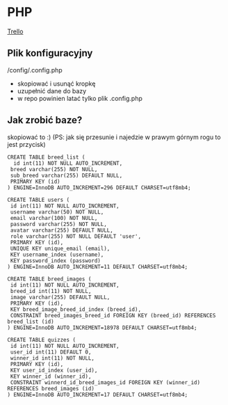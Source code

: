 # PHP

[Trello](https://trello.com/b/os4W8MXa/php)

## Plik konfiguracyjny

/config/.config.php

+ skopiować i usunąć kropkę
+ uzupełnić dane do bazy
+ w repo powinien latać tylko plik .config.php

## Jak zrobić baze?

skopiować to :) (PS: jak się przesunie i najedzie w prawym górnym rogu to jest przycisk)

```
CREATE TABLE breed_list (
  id int(11) NOT NULL AUTO_INCREMENT,
 breed varchar(255) NOT NULL,
 sub_breed varchar(255) DEFAULT NULL,
 PRIMARY KEY (id)
) ENGINE=InnoDB AUTO_INCREMENT=296 DEFAULT CHARSET=utf8mb4;

CREATE TABLE users (
 id int(11) NOT NULL AUTO_INCREMENT,
 username varchar(50) NOT NULL,
 email varchar(100) NOT NULL,
 password varchar(255) NOT NULL,
 avatar varchar(255) DEFAULT NULL,
 role varchar(255) NOT NULL DEFAULT 'user',
 PRIMARY KEY (id),
 UNIQUE KEY unique_email (email),
 KEY username_index (username),
 KEY password_index (password)
) ENGINE=InnoDB AUTO_INCREMENT=11 DEFAULT CHARSET=utf8mb4;

CREATE TABLE breed_images (
 id int(11) NOT NULL AUTO_INCREMENT,
 breed_id int(11) NOT NULL,
 image varchar(255) DEFAULT NULL,
 PRIMARY KEY (id),
 KEY breed_image_breed_id_index (breed_id),
 CONSTRAINT breed_images_breed_id FOREIGN KEY (breed_id) REFERENCES breed_list (id)
) ENGINE=InnoDB AUTO_INCREMENT=18978 DEFAULT CHARSET=utf8mb4;

CREATE TABLE quizzes (
 id int(11) NOT NULL AUTO_INCREMENT,
 user_id int(11) DEFAULT 0,
 winner_id int(11) NOT NULL,
 PRIMARY KEY (id),
 KEY user_id_index (user_id),
 KEY winner_id (winner_id),
 CONSTRAINT winnerd_id_breed_images_id FOREIGN KEY (winner_id) REFERENCES breed_images (id)
) ENGINE=InnoDB AUTO_INCREMENT=17 DEFAULT CHARSET=utf8mb4;

```
